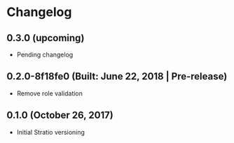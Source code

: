 # Changelog

## 0.3.0 (upcoming)

* Pending changelog

## 0.2.0-8f18fe0 (Built: June 22, 2018 | Pre-release)

* Remove role validation

## 0.1.0 (October 26, 2017)

* Initial Stratio versioning
